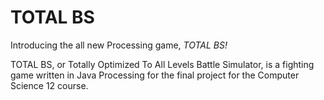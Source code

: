 # TOTAL BS

Introducing the all new Processing game, *TOTAL BS!*

TOTAL BS, or Totally Optimized To All Levels Battle Simulator, is a fighting game written in Java Processing for the final project for the Computer Science 12 course.
